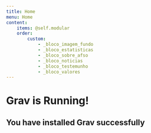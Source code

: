 ```yaml
---
title: Home
menu: Home
content:
    items: @self.modular
    order:
        custom:
            - _bloco_imagem_fundo
            - _bloco_estatisticas
            - _bloco_sobre_afso
            - _bloco_noticias                
            - _bloco_testemunho        
            - _bloco_valores
---
```


# Grav is Running!
## You have installed **Grav** successfully

